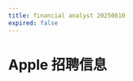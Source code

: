 ```yaml
---
title: financial analyst 20250610
expired: false
---
```


# Apple 招聘信息

<JobPostingTable job-posting-json-path="apple/data/financial-analyst-20250610.json" />
